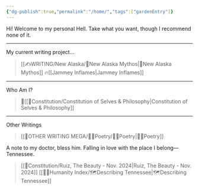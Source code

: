 ```yaml
---
{"dg-publish":true,"permalink":"/home/","tags":["gardenEntry"]}
---
```


Hi! Welcome to my personal Hell. Take what you want, though I recommend none of it.
- - - 

My current writing project…
>[[✍WRITING/New Alaska/🔗New Alaska Mythos\|🔗New Alaska Mythos]]
>🔥[[Jammey Inflames\|Jammey Inflames]]
- - -

Who Am I?
>📜[[📃Constitution/Constitution of Selves & Philosophy\|Constitution of Selves & Philosophy]]
- - -

Other Writings
>[[👼OTHER WRITING MEGA/👩‍🎤Poetry/👩‍🎤Poetry\|👩‍🎤Poetry]]

A note to my doctor, bless him. Falling in love with the place I belong—Tennessee. 
>[[📃Constitution/Ruiz, The Beauty - Nov. 2024\|Ruiz, The Beauty - Nov. 2024]]
>[[🤸‍♀️Humanity Index/🗺️Describing Tennessee\|🗺️Describing Tennessee]]

